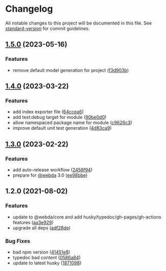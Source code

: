 # Changelog

All notable changes to this project will be documented in this file. See [standard-version](https://github.com/conventional-changelog/standard-version) for commit guidelines.

## [1.5.0](https://github.com/loopingz/generator-webda/compare/v1.4.0...v1.5.0) (2023-05-16)


### Features

* remove default model generation for project ([f3d903b](https://github.com/loopingz/generator-webda/commit/f3d903b551f25bc0fd55f0a2229c5aeab71bf78d))

## [1.4.0](https://github.com/loopingz/generator-webda/compare/v1.3.0...v1.4.0) (2023-03-22)


### Features

* add index exporter file ([64ccea6](https://github.com/loopingz/generator-webda/commit/64ccea64321099a512904a101c9a5eb269236dad))
* add test:debug target for module ([90be0d0](https://github.com/loopingz/generator-webda/commit/90be0d0a5adefa460bafce40e7ae7b7b8c63dae9))
* allow namespaced package name for module ([c9626c3](https://github.com/loopingz/generator-webda/commit/c9626c326d220da01a348ee88140c7860a5c5406))
* improve default unit test generation ([4d83ca9](https://github.com/loopingz/generator-webda/commit/4d83ca94be46abbb8607d001ae16f72513331908))

## [1.3.0](https://github.com/loopingz/generator-webda/compare/v1.2.0...v1.3.0) (2023-02-22)


### Features

* add auto-release workflow ([2458f94](https://github.com/loopingz/generator-webda/commit/2458f9439977902658b58afd76e76c9b50fc38a4))
* prepare for [@webda](https://github.com/webda) 3.0 ([ee98bbe](https://github.com/loopingz/generator-webda/commit/ee98bbe9da35765f07fcd3b255f0ab76963ed0a7))

## 1.2.0 (2021-08-02)


### Features

* update to @webda/core and add husky/typedoc/gh-pages/gh-actions features ([aa3e929](https://github.com/loopingz/generator-webda/commit/aa3e929bbb1ebfaff2179a1d9733db58598d18cb))
* upgrade all deps ([adf28de](https://github.com/loopingz/generator-webda/commit/adf28defc823d33f0e1d22d9974763e47e70bfaa))


### Bug Fixes

* bad npm version ([41451e8](https://github.com/loopingz/generator-webda/commit/41451e8b8e5124341ceb176e431414ea498ab0c4))
* typedoc bad content ([0586a84](https://github.com/loopingz/generator-webda/commit/0586a842a47a7a48b81914e64553f9a6a66b8108))
* update to latest husky ([1871098](https://github.com/loopingz/generator-webda/commit/1871098dbeda88fed1674ba02d040da6ee135385))
